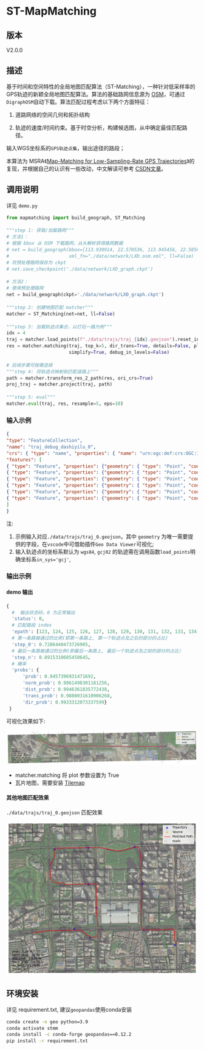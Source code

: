 # ST-MapMatching

## 版本

V2.0.0

## 描述

基于时间和空间特性的全局地图匹配算法（ST-Matching），一种针对低采样率的GPS轨迹的新颖全局地图匹配算法。算法的基础路网信息源为 [OSM](https://wiki.openstreetmap.org/wiki/Main_Page)，可通过`DigraphOSM`自动下载。算法匹配过程考虑以下两个方面特征：

1. 道路网络的空间几何和拓扑结构

2. 轨迹的速度/时间约束。基于时空分析，构建候选图，从中确定最佳匹配路径。

输入WGS坐标系的`GPS轨迹点集`，输出途径的路段；

本算法为 MSRA《[Map-Matching for Low-Sampling-Rate GPS Trajectories](https://www.microsoft.com/en-us/research/publication/map-matching-for-low-sampling-rate-gps-trajectories/)》的复现，并根据自己的认识有一些改动，中文解读可参考 [CSDN文章](https://blog.csdn.net/qq_43281895/article/details/103145327)。

## 调用说明

详见 `demo.py`

```python
from mapmatching import build_geograph, ST_Matching

"""step 1: 获取/加载路网"""
# 方法1：
# 根据 bbox 从 OSM 下载路网，从头解析获得路网数据
# net = build_geograph(bbox=[113.930914, 22.570536, 113.945456, 22.585613],
#                      xml_fn="./data/network/LXD.osm.xml", ll=False)
# 将预处理路网保存为 ckpt
# net.save_checkpoint('./data/network/LXD_graph.ckpt')

# 方法2：
# 使用预处理路网 
net = build_geograph(ckpt='./data/network/LXD_graph.ckpt')

"""step 2: 创建地图匹配 matcher"""
matcher = ST_Matching(net=net, ll=False)

"""step 3: 加载轨迹点集合，以打石一路为例"""
idx = 4
traj = matcher.load_points(f"./data/trajs/traj_{idx}.geojson").reset_index(drop=True)
res = matcher.matching(traj, top_k=5, dir_trans=True, details=False, plot=True,
                       simplify=True, debug_in_levels=False)

# 后续步骤可按需选择
"""step 4: 将轨迹点映射到匹配道路上"""
path = matcher.transform_res_2_path(res, ori_crs=True)
proj_traj = matcher.project(traj, path)

"""step 5: eval"""
matcher.eval(traj, res, resample=5, eps=10)
```

### 输入示例

```json
{
"type": "FeatureCollection",
"name": "traj_debug_dashiyilu_0",
"crs": { "type": "name", "properties": { "name": "urn:ogc:def:crs:OGC:1.3:CRS84" } },
"features": [
{ "type": "Feature", "properties": {"geometry": { "type": "Point", "coordinates": [ 113.931956598012064, 22.575930582940785 ] } }},
{ "type": "Feature", "properties": {"geometry": { "type": "Point", "coordinates": [ 113.932515057750763, 22.575632036146079 ] } }},
{ "type": "Feature", "properties": {"geometry": { "type": "Point", "coordinates": [ 113.932920306714124, 22.575490522559665 ] } }},
{ "type": "Feature", "properties": {"geometry": { "type": "Point", "coordinates": [ 113.933781789624888, 22.575346314537452 ] } }},
{ "type": "Feature", "properties": {"geometry": { "type": "Point", "coordinates": [ 113.943190113338488, 22.575121559997108 ] } }},
{ "type": "Feature", "properties": {"geometry": { "type": "Point", "coordinates": [ 113.943816093693101, 22.575196482404341 ] } }}
]
}

```

注:

1. 示例输入对应`./data/trajs/traj_0.geojson`，其中 `geometry` 为唯一需要提供的字段，在`vscode`中可借助插件`Geo Data Viewer`可视化;
2. 输入轨迹点的坐标系默认为 `wgs84`, `gcj02` 的轨迹需在调用函数`load_points`明确坐标系`in_sys='gcj'`,

### 输出示例

#### demo 输出

```python
{
  #  输出状态码，0 为正常输出
  'status': 0, 
  # 匹配路段 index
  'epath': [123, 124, 125, 126, 127, 128, 129, 130, 131, 132, 133, 134, 135], 
  # 第一条路被通过的比例(即第一条路上, 第一个轨迹点及之后的部分的占比)
  'step_0': 0.7286440473726905, 
  # 最后一条路被通过的比例(即最后一条路上, 最后一个轨迹点及之前的部分的占比）
  'step_n': 0.8915310605450645，
  # 概率
  'probs': {
      'prob': 0.9457396931471692, 
      'norm_prob': 0.9861498301181256,
      'dist_prob': 0.9946361835772438,
      'trans_prob': 0.9880031610906268,
      'dir_prob': 0.9933312073337599}
 }
```

可视化效果如下:
  
![](.fig/demo.png)

 - matcher.matching 将 plot 参数设置为 True
 - 瓦片地图，需要安装 [Tilemap](https://github.com/wenke727/TileMap)

#### 其他地图匹配效果

`./data/trajs/traj_0.geojson` 匹配效果


![](.fig/map_matching_futian.png)

## 环境安装

详见 requirement.txt, 建议`geopandas`使用conda安装

```bash
conda create -n geo python=3.9
conda activate stmm
conda install -c conda-forge geopandas==0.12.2
pip install -r requirement.txt

```

